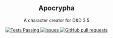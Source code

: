 <p align="center">
  <h2 align="center">Apocrypha</h2>
  <p align="center">A character creator for D&D 3.5</p>
</p>
<p align="center">
  <a href="https://github.com/Sichlan/Apocrypha/actions">
    <img alt="Tests Passing" src="https://github.com/Sichlan/Apocrypha/workflows/.NET/badge.svg" />
  </a>
  <a href="https://github.com/Sichlan/Apocrypha/issues">
    <img alt="Issues" src="https://img.shields.io/github/issues/Sichlan/Apocrypha?color=0088ff" />
  </a>
  <a href="https://github.com/Sichlan/Apocrypha/pulls">
    <img alt="GitHub pull requests" src="https://img.shields.io/github/issues-pr/Sichlan/Apocrypha?color=0088ff" />
  </a>
</p>